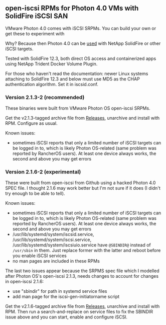 ## open-iscsi RPMs for Photon 4.0 VMs with SolidFire iSCSI SAN

VMware Photon 4.0 comes with iSCSI SRPMs. You can build your own or get these to experiment with
 
Why? Because then Photon 4.0 can be [used](https://scaleoutsean.github.io/2022/03/11/vmware-photon-iscsi-solidfire.html) with NetApp SolidFire or other iSCSI targets.

Tested with SolidFire 12.3, both direct OS access and containerized apps using NetApp Trident Docker Volume Plugin.

For those who haven't read the documentation: newer Linux systems attaching to SolidFire 12.3 and below must use MD5 as the CHAP authentication algorithm. Set it in iscsid.conf.

### Version 2.1.3-2 (recommended)

These binaries were built from VMware Photon OS open-iscsi SRPMs.

Get the v2.1.3-tagged archive file from [Releases](https://github.com/scaleoutsean/photon-solidfire/tags), unarchive and install with RPM. Configure as usual.

Known issues:

- sometimes iSCSI reports that only a limited number of iSCSI targets can be logged in to, which is likely Photon OS-related (same problem was reported by RancherOS users). At least one device always works, the second and above you may get errors

### Version 2.1.6-2 (experimental)

These were built from open-iscsi from Github using a hacked Photon 4.0 SPEC file. I thought 2.1.6 may work better but I'm not sure if it does (I didn't try enough to be able to tell).

Known issues:

- sometimes iSCSI reports that only a limited number of iSCSI targets can be logged in to, which is likely Photon OS-related (same problem was reported by RancherOS users). At least one device always works, the second and above you may get errors
- /usr/lib/systemd/system/iscsid.service, /usr/lib/systemd/system/iscsi.service, /usr/lib/systemd/system/iscsiuio.service have `@SBINDIR@` instead of `/usr/sbin` in them. Just replace former with the latter and reboot before you enable iSCSI services
- no man pages are included in these RPMs

The last two issues appear because the SRPMS spec file which I modelled after Photon OS's open-iscsi 2.1.3, needs changes to account for changes in open-iscsi 2.1.6:

- use "sbindir" for path in systemd service files
- add man page for the iscsi-gen-initiatorname script

Get the v2.1.6-tagged archive file from [Releases](https://github.com/scaleoutsean/photon-solidfire/tags), unarchive and install with RPM. Then run a search-and-replace on service files to fix the SBINDIR issue above and you can start, enable and configure iSCSI.


